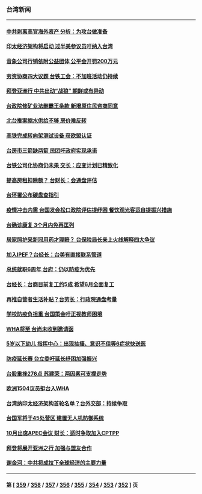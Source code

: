 ### 台湾新闻
---
#### [中共剥离高官海外资产 分析：为攻台做准备](../../pages/ncid1349361/n13740959.md) 
#### [印太经济架构将启动 过半美参议员吁纳入台湾](../../pages/ncid1349361/n13740712.md) 
#### [音象公司行销依附公益团体 公平会开罚200万元](../../pages/ncid1349361/n13740907.md) 
#### [劳资协商四大议题 台铁工会：不加班活动仍持续](../../pages/ncid1349361/n13740823.md) 
#### [拜登亚洲行 中共出动“战狼” 朝鲜或有异动](../../pages/ncid1349361/n13740664.md) 
#### [台政院修矿业法删霸王条款 新增原住民咨商同意](../../pages/ncid1349361/n13740871.md) 
#### [北台推案缩水供给不够 房价难反转](../../pages/ncid1349361/n13740820.md) 
#### [高铁完成转向架测试设备 获欧盟认证](../../pages/ncid1349361/n13740818.md) 
#### [台房市三箭缺两箭 民团吁政府实现承诺](../../pages/ncid1349361/n13740822.md) 
#### [台铁公司化协商仍未果 交长：应变计划已精致化](../../pages/ncid1349361/n13740828.md) 
#### [提高房租扣除额？ 台财长：会通盘评估](../../pages/ncid1349361/n13740826.md) 
#### [台环署公布碳盘查指引](../../pages/ncid1349361/n13740824.md) 
#### [疫情冲击内需 台国发会松口政院评估提纾困 餐饮观光客运自提振兴措施](../../pages/ncid1349361/n13740768.md) 
#### [台确诊康复 3个月内免再匡列](../../pages/ncid1349361/n13740773.md) 
#### [居家照护采新冠用药才理赔？ 台保险局长亲上火线解释四大争议](../../pages/ncid1349361/n13740772.md) 
#### [加入IPEF？台经长：台美有直接联系管道](../../pages/ncid1349361/n13740678.md) 
#### [总统就职6周年 台府：仍以防疫为优先](../../pages/ncid1349361/n13740725.md) 
#### [台经长：台商目前复工约5成 希望6月全面复工](../../pages/ncid1349361/n13740688.md) 
#### [再推自营者生活补贴？台劳长：行政院通盘考量](../../pages/ncid1349361/n13740729.md) 
#### [学校防疫负担重 台国策会吁正视教师困境](../../pages/ncid1349361/n13740730.md) 
#### [WHA将至 台尚未收到邀请函](../../pages/ncid1349361/n13740710.md) 
#### [5岁以下幼儿 指挥中心：出现抽搐、意识不佳等6症状快送医](../../pages/ncid1349361/n13740708.md) 
#### [防疫延长赛 台立委吁延长纾困加强振兴](../../pages/ncid1349361/n13740706.md) 
#### [台股重挫276点 苏建荣：两因素可支撑走势](../../pages/ncid1349361/n13740717.md) 
#### [欧洲1504议员挺台入WHA](../../pages/ncid1349361/n13740705.md) 
#### [台湾纳印太经济架构首轮名单？台外交部：持续争取](../../pages/ncid1349361/n13740658.md) 
#### [台国军将于45处营区 建置无人机防御系统](../../pages/ncid1349361/n13740659.md) 
#### [10月出席APEC会议 财长：适时争取加入CPTPP](../../pages/ncid1349361/n13740633.md) 
#### [拜登将展开亚洲之行 加强与盟友合作](../../pages/ncid1349361/n13740583.md) 
#### [谢金河：中共将成拉下全球经济的主要力量](../../pages/ncid1349361/n13740547.md) 

---
#### 第 [ [359](./359.md) / [358](./358.md) / [357](./357.md) / [356](./356.md) / [355](./355.md) / [354](./354.md) / [353](./353.md) / [352](./352.md) ] 页
